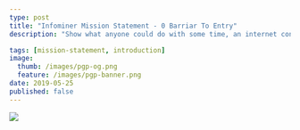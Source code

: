 ```yaml
---
type: post
title: "Infominer Mission Statement - 0 Barriar To Entry"
description: "Show what anyone could do with some time, an internet connection, mouse, screen, and keys."

tags: [mission-statement, introduction]
image:
  thumb: /images/pgp-og.png
  feature: /images/pgp-banner.png
date: 2019-05-25
published: false
---
```





![](https://imgur.com/AOzKF1D.png)